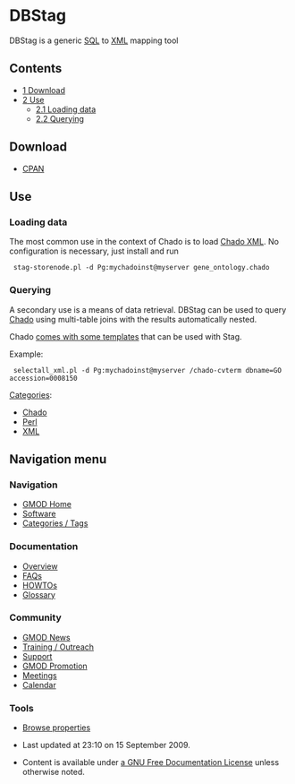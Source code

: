 



<span id="top"></span>




# <span dir="auto">DBStag</span>









DBStag is a generic [SQL](Glossary#SQL "Glossary") to
[XML](Glossary#XML "Glossary") mapping tool


## Contents



- [<span class="tocnumber">1</span>
  <span class="toctext">Download</span>](#Download)
- [<span class="tocnumber">2</span>
  <span class="toctext">Use</span>](#Use)
  - [<span class="tocnumber">2.1</span> <span class="toctext">Loading
    data</span>](#Loading_data)
  - [<span class="tocnumber">2.2</span>
    <span class="toctext">Querying</span>](#Querying)



## <span id="Download" class="mw-headline">Download</span>

- <a href="http://search.cpan.org/~cmungall/DBIx-DBStag/"
  class="external text" rel="nofollow">CPAN</a>

## <span id="Use" class="mw-headline">Use</span>

### <span id="Loading_data" class="mw-headline">Loading data</span>

The most common use in the context of Chado is to load [Chado
XML](Chado_XML "Chado XML"). No configuration is necessary, just install
and run

     stag-storenode.pl -d Pg:mychadoinst@myserver gene_ontology.chado

### <span id="Querying" class="mw-headline">Querying</span>

A secondary use is a means of data retrieval. DBStag can be used to
query <a href="Chado" class="mw-redirect" title="Chado">Chado</a> using
multi-table joins with the results automatically nested.

Chado <a
href="http://gmod.svn.sourceforge.net/viewvc/gmod/schema/trunk/chado/stag-templates/"
class="external text" rel="nofollow">comes with some templates</a> that
can be used with Stag.

Example:

     selectall_xml.pl -d Pg:mychadoinst@myserver /chado-cvterm dbname=GO accession=0008150




[Categories](Special%3ACategories "Special%3ACategories"):

- [Chado](Category%3AChado "Category%3AChado")
- [Perl](Category%3APerl "Category%3APerl")
- [XML](Category%3AXML "Category%3AXML")






## Navigation menu









### Navigation



- <span id="n-GMOD-Home">[GMOD Home](Main_Page)</span>
- <span id="n-Software">[Software](GMOD_Components)</span>
- <span id="n-Categories-.2F-Tags">[Categories /
  Tags](Categories)</span>




### Documentation



- <span id="n-Overview">[Overview](Overview)</span>
- <span id="n-FAQs">[FAQs](Category%3AFAQ)</span>
- <span id="n-HOWTOs">[HOWTOs](Category%3AHOWTO)</span>
- <span id="n-Glossary">[Glossary](Glossary)</span>




### Community



- <span id="n-GMOD-News">[GMOD News](GMOD_News)</span>
- <span id="n-Training-.2F-Outreach">[Training /
  Outreach](Training_and_Outreach)</span>
- <span id="n-Support">[Support](Support)</span>
- <span id="n-GMOD-Promotion">[GMOD Promotion](GMOD_Promotion)</span>
- <span id="n-Meetings">[Meetings](Meetings)</span>
- <span id="n-Calendar">[Calendar](Calendar)</span>




### Tools

- <span id="t-smwbrowselink"><a href="Special%3ABrowse/DBStag" rel="smw-browse">Browse properties</a></span>



- <span id="footer-info-lastmod">Last updated at 23:10 on 15 September
  2009.</span>
<!-- - <span id="footer-info-viewcount">16,189 page views.</span> -->
- <span id="footer-info-copyright">Content is available under
  <a href="http://www.gnu.org/licenses/fdl-1.3.html" class="external"
  rel="nofollow">a GNU Free Documentation License</a> unless otherwise
  noted.</span>

<!-- -->



<!-- -->




